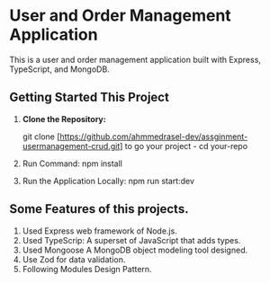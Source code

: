 # User and Order Management Application

This is a user and order management application built with Express, TypeScript, and MongoDB.

## Getting Started This Project

1. **Clone the Repository:**

   git clone [https://github.com/ahmmedrasel-dev/assginment-usermanagement-crud.git]
   to go your project - cd your-repo

2. Run Command:
   npm install

3. Run the Application Locally:
   npm run start:dev

## Some Features of this projects.

1. Used Express web framework of Node.js.
2. Used TypeScrip: A superset of JavaScript that adds types.
3. Used Mongoose A MongoDB object modeling tool designed.
4. Use Zod for data validation.
5. Following Modules Design Pattern.

